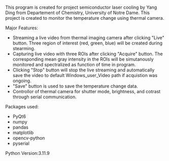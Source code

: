 This program is created for project semiconductor laser cooling by Yang Ding from Departement of Chemistry, University of Notre Dame. This project is created to monitor the temperature change using thermal camera.

Major Features:
* Streaming a live video from thermal imaging camera after clicking "Live" button. Three region of interest (red, green, blue) will be created during stearming.
* Capturing live video with three ROIs after clicking "Acquire" button. The corresponding mean gray intensity in the ROIs will be simutanously monitored and spectralized as function of time in program.
* Clicking "Stop" button will stop the live streaming and automatically save the video to default Windows_user_Video path if acquistion was ongoing.
* "Save" button is used to save the temperature change data.
* Controllor of thermal camera for shutter mode, brightness, and cotrast through serial communication.

Packages used:
* PyQt6
* numpy
* pandas
* matplotlib
* opencv-python
* pyserial

Python Version:3.11.9
